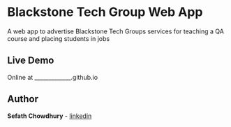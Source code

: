 # Blackstone Tech Group Web App
A web app to advertise Blackstone Tech Groups services for teaching a QA course and placing students in jobs

## Live Demo
Online at _____________.github.io

## Author
**Sefath Chowdhury** - [linkedin](https://www.linkedin.com/in/callmesefath/)